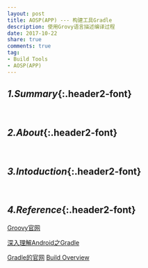 ```yaml
---
layout: post
title: AOSP(APP) --- 构建工具Gradle
description: 使用Grovy语言描述编译过程
date: 2017-10-22
share: true
comments: true
tag:
- Build Tools
- AOSP(APP)
---
```

## *1.Summary*{:.header2-font}
&emsp;&emsp;
## *2.About*{:.header2-font}
&emsp;&emsp;
## *3.Intoduction*{:.header2-font}
&emsp;&emsp;
## *4.Reference*{:.header2-font}


[Groovy官网](http://www.groovy-lang.org/learn.html)



[深入理解Android之Gradle](http://blog.csdn.net/innost/article/details/48228651)

[Gradle的官网](https://gradle.org/)
[Build Overview](http://tools.android.com/build)